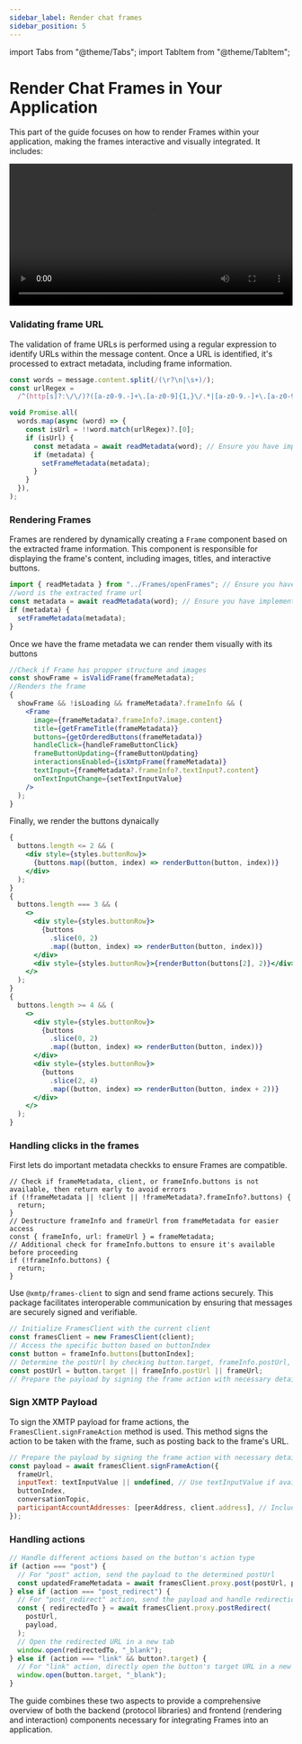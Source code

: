 ```yaml
---
sidebar_label: Render chat frames
sidebar_position: 5
---
```


import Tabs from "@theme/Tabs";
import TabItem from "@theme/TabItem";

# Render Chat Frames in Your Application

This part of the guide focuses on how to render Frames within your application, making the frames interactive and visually integrated. It includes:

<video controls src="https://github.com/xmtp/xmtp-quickstart-node/assets/1447073/7cc4fe16-3e2b-4d81-ade9-217095e52af2" width="100%" type="video/mp4">
Your browser does not support the video tag.
</video>

### Validating frame URL

The validation of frame URLs is performed using a regular expression to identify URLs within the message content. Once a URL is identified, it's processed to extract metadata, including frame information.

```jsx
const words = message.content.split(/(\r?\n|\s+)/);
const urlRegex =
  /^(http[s]?:\/\/)?([a-z0-9.-]+\.[a-z0-9]{1,}\/.*|[a-z0-9.-]+\.[a-z0-9]{1,})$/i;

void Promise.all(
  words.map(async (word) => {
    const isUrl = !!word.match(urlRegex)?.[0];
    if (isUrl) {
      const metadata = await readMetadata(word); // Ensure you have implemented this function
      if (metadata) {
        setFrameMetadata(metadata);
      }
    }
  }),
);
```

### Rendering Frames

Frames are rendered by dynamically creating a `Frame` component based on the extracted frame information. This component is responsible for displaying the frame's content, including images, titles, and interactive buttons.

```jsx
import { readMetadata } from "../Frames/openFrames"; // Ensure you have this helper or implement it
//word is the extracted frame url
const metadata = await readMetadata(word); // Ensure you have implemented this function
if (metadata) {
  setFrameMetadata(metadata);
}
```

Once we have the frame metadata we can render them visually with its buttons

```jsx
//Check if Frame has propper structure and images
const showFrame = isValidFrame(frameMetadata);
//Renders the frame
{
  showFrame && !isLoading && frameMetadata?.frameInfo && (
    <Frame
      image={frameMetadata?.frameInfo?.image.content}
      title={getFrameTitle(frameMetadata)}
      buttons={getOrderedButtons(frameMetadata)}
      handleClick={handleFrameButtonClick}
      frameButtonUpdating={frameButtonUpdating}
      interactionsEnabled={isXmtpFrame(frameMetadata)}
      textInput={frameMetadata?.frameInfo?.textInput?.content}
      onTextInputChange={setTextInputValue}
    />
  );
}
```

Finally, we render the buttons dynaically

```jsx
{
  buttons.length <= 2 && (
    <div style={styles.buttonRow}>
      {buttons.map((button, index) => renderButton(button, index))}
    </div>
  );
}
{
  buttons.length === 3 && (
    <>
      <div style={styles.buttonRow}>
        {buttons
          .slice(0, 2)
          .map((button, index) => renderButton(button, index))}
      </div>
      <div style={styles.buttonRow}>{renderButton(buttons[2], 2)}</div>
    </>
  );
}
{
  buttons.length >= 4 && (
    <>
      <div style={styles.buttonRow}>
        {buttons
          .slice(0, 2)
          .map((button, index) => renderButton(button, index))}
      </div>
      <div style={styles.buttonRow}>
        {buttons
          .slice(2, 4)
          .map((button, index) => renderButton(button, index + 2))}
      </div>
    </>
  );
}
```

### Handling clicks in the frames

First lets do important metadata checkks to ensure Frames are compatible.

```tsx
// Check if frameMetadata, client, or frameInfo.buttons is not available, then return early to avoid errors
if (!frameMetadata || !client || !frameMetadata?.frameInfo?.buttons) {
  return;
}
// Destructure frameInfo and frameUrl from frameMetadata for easier access
const { frameInfo, url: frameUrl } = frameMetadata;
// Additional check for frameInfo.buttons to ensure it's available before proceeding
if (!frameInfo.buttons) {
  return;
}
```

Use `@xmtp/frames-client` to sign and send frame actions securely. This package facilitates interoperable communication by ensuring that messages are securely signed and verifiable.

```jsx
// Initialize FramesClient with the current client
const framesClient = new FramesClient(client);
// Access the specific button based on buttonIndex
const button = frameInfo.buttons[buttonIndex];
// Determine the postUrl by checking button.target, frameInfo.postUrl, or defaulting to frameUrl
const postUrl = button.target || frameInfo.postUrl || frameUrl;
// Prepare the payload by signing the frame action with necessary details
```

### Sign XMTP Payload

To sign the XMTP payload for frame actions, the `FramesClient.signFrameAction` method is used. This method signs the action to be taken with the frame, such as posting back to the frame's URL.

```jsx
// Prepare the payload by signing the frame action with necessary details
const payload = await framesClient.signFrameAction({
  frameUrl,
  inputText: textInputValue || undefined, // Use textInputValue if available, otherwise undefined
  buttonIndex,
  conversationTopic,
  participantAccountAddresses: [peerAddress, client.address], // Include both peer and client addresses
});
```

### Handling actions

```jsx
// Handle different actions based on the button's action type
if (action === "post") {
  // For "post" action, send the payload to the determined postUrl
  const updatedFrameMetadata = await framesClient.proxy.post(postUrl, payload);
} else if (action === "post_redirect") {
  // For "post_redirect" action, send the payload and handle redirection
  const { redirectedTo } = await framesClient.proxy.postRedirect(
    postUrl,
    payload,
  );
  // Open the redirected URL in a new tab
  window.open(redirectedTo, "_blank");
} else if (action === "link" && button?.target) {
  // For "link" action, directly open the button's target URL in a new tab if available
  window.open(button.target, "_blank");
}
```

The guide combines these two aspects to provide a comprehensive overview of both the backend (protocol libraries) and frontend (rendering and interaction) components necessary for integrating Frames into an application.
